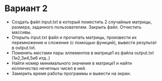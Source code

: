 # Вариант 2
- Создать файл input.txt в который поместить 2 случайные матрицы, размера, заданного пользователем. Закрыть файл. Отчистить массивы.
- Открыть input.txt файл и прочитать матрицы, произвести их перемножение и сложение (с помощью функций), вывести результат в output.txt.
- Поменять местами пары эллементов в матрице1 из файла output.txt (1и2,3и4,5и6 итд..)
- Найти номер минимального значения в матрице1 и найти колличество нечетных чисел в ней.
- Замерить время работы программы и вывести на экран.

